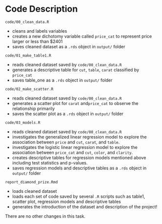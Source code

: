 # Code Description

`code/00_clean_data.R`
- cleans and labels variables
- creates a new dichotomy variable called `price_cat` to represent price larger or less than $2401 
- saves cleaned dataset as a `.rds` object in `output/` folder

`code/01_make_table1.R`
- reads cleaned dataset saved by `code/00_clean_data.R`
- generates a descriptive table for `cut`, `table`, `carat` classified by `price_cat`
- saves table_one as a `.rds` object in `output/` folder

`code/02_make_scatter.R`
- reads cleaned dataset saved by `code/00_clean_data.R`
- generates a scatter plot for `carat` and`price_cat` to observe the relationship primarily
- saves the scatter plot as a `.rds` object in `output/` folder

`code/03_models.R`
- reads cleaned dataset saved by `code/00_clean_data.R`
- investigates the generalized linear regression model to explore the association between `price` and `cut`, `carat`, and `table`.
- investigates the logistic linear regression model to explore the association between `price_cat` and `cut`, `color`, and `clarity`.
- creates descriptive tables for regression models mentioned above including test statistics and p-values.
- saves regression models and descriptive tables as a `.rds` object in `output/` folder

`report_diamond_prize.Rmd`
- loads cleaned dataset
- loads each set of code saved by several `.R` scripts such as table1, scatter plot, regression models and descriptive tables
- generates the introduction of the dataset and description of the project!

There are no other changes in this task.